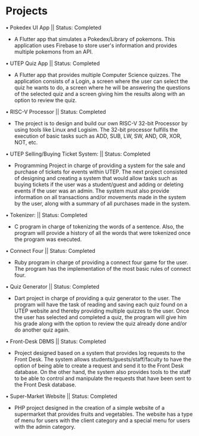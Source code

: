 # Projects
• Pokedex UI App ||                         Status: Completed
- A Flutter app that simulates a Pokedex/Library of pokemons. This application uses Firebase to store user's information and provides multiple pokemons from an API.

•	UTEP Quiz App		||			   Status: Completed
-	A Flutter app that provides multiple Computer Science quizzes. The application consists of a Login, a screen where the user can select the quiz he wants to do, a screen where he will be answering the questions of the selected quiz and a screen giving him the results along with an option to review the quiz.


•	RISC-V Processor	||				   Status: Completed
-	The project is to design and build our own RISC-V 32-bit Processor by using tools like Linux and Logisim. The 32-bit processor fulfills the execution of basic tasks such as ADD, SUB, LW, SW, AND, OR, XOR, NOT, etc.


•	UTEP Selling/Buying Ticket System:	||	   Status: Completed
-	Programming Project in charge of providing a system for the sale and purchase of tickets for events within UTEP. The next project consisted of designing and creating a system that would allow tasks such as buying tickets if the user was a student/guest and adding or deleting events if the user was an admin. The system must also provide information on all transactions and/or movements made in the system by the user, along with a summary of all purchases made in the system.


•	Tokenizer:				||		   Status: Completed
-	C program in charge of tokenizing the words of a sentence. Also, the program will provide a history of all the words that were tokenized once the program was executed.


•	Connect Four				||		   Status: Completed
-	Ruby program in charge of providing a connect four game for the user. The program has the implementation of the most basic rules of connect four.


•	Quiz Generator				||	    Status: Completed
-	Dart project in charge of providing a quiz generator to the user. The program will have the task of reading and saving each quiz found on a UTEP website and thereby providing multiple quizzes to the user. Once the user has selected and completed a quiz, the program will give him his grade along with the option to review the quiz already done and/or do another quiz again.


•	Front-Desk DBMS				||	    Status: Completed
-	Project designed based on a system that provides log requests to the Front Desk. The system allows students/guests/staff/faculty to have the option of being able to create a request and send it to the Front Desk database. On the other hand, the system also provides tools to the staff to be able to control and manipulate the requests that have been sent to the Front Desk database.


•	Super-Market Website			||	    Status: Completed
-	PHP project designed in the creation of a simple website of a supermarket that provides fruits and vegetables. The website has a type of menu for users with the client category and a special menu for users with the admin category.
